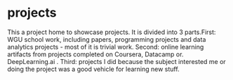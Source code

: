 # projects
This a project home to showcase projects. It is divided into 3 parts.First: WGU school work, including papers, programming projects and data analytics projects - most of it is trivial work. Second:  online learning artifacts from projects completed on Coursera, Datacamp or. DeepLearning.ai . Third: projects I did because the subject interested me or doing the project was a good vehicle for learning new stuff. 
